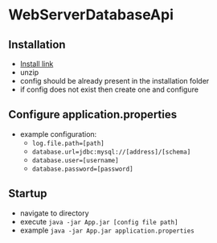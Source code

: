# WebServerDatabaseApi

## Installation
- [Install link](https://daniellinda.net/App.zip)
- unzip
- config should be already present in the installation folder
- if config does not exist then create one and configure

## Configure application.properties
- example configuration:
  - ``log.file.path=[path]``
  - ``database.url=jdbc:mysql://[address]/[schema]``
  - ``database.user=[username]``
  - ``database.password=[password]``

## Startup
- navigate to directory
- execute ``java -jar App.jar [config file path]``
- example ``java -jar App.jar application.properties``
